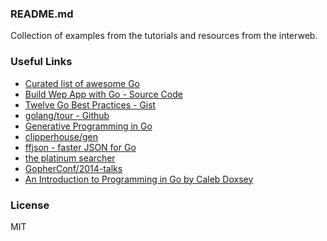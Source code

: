 ### README.md

Collection of examples from the tutorials and resources from the interweb.

### Useful Links

- [Curated list of awesome Go](https://github.com/avelino/awesome-go)
- [Build Wep App with Go - Source Code](https://github.com/codegangsta/bwag)
- [Twelve Go Best Practices - Gist](https://gist.github.com/pzurek/6642797)
- [golang/tour - Github](https://github.com/golang/tour)
- [Generative Programming in Go](https://speakerdeck.com/monochromegane/generative-programming-in-go)
- [clipperhouse/gen](https://github.com/clipperhouse/gen)
- [ffjson - faster JSON for Go](https://github.com/pquerna/ffjson)
- [the platinum searcher](https://github.com/monochromegane/the_platinum_searcher.git)
- [GopherConf/2014-talks](https://github.com/gophercon/2014-talks)
- [An Introduction to Programming in Go by Caleb Doxsey](https://www.golang-book.com/books/intro)

### License

MIT
